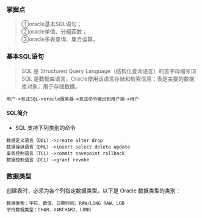 ### 掌握点
>①oracle基本SQL语句；  
②oracle单值、分组函数；  
③oracle多表查询、集合运算。

### 基本SQL语句
>SQL 是 Structured Query Language（结构化查询语言）的首字母缩写词
SQL 是数据库语言，Oracle使用该语言存储和检索信息；表是主要的数据库对象，用于存储数据。

`用户->发送SQL->oracle服务器->发送命令输出到用户端->用户`

#### SQL简介
- SQL 支持下列类别的命令
>
    数据定义语言（DDL）->create alter drop
    数据操纵语言（DML）->insert select delete update
    事务控制语言（TCL）->commit savepoint rollback
    数据控制语言（DCL）->grant revoke

### 数据类型
创建表时，必须为各个列指定数据类型。以下是 Oracle 数据类型的类别：
>
    数据类型：字符、数值、日期时间、RAW/LONG RAW、LOB
    字符数据类型：CHAR、VARCHAR2、LONG
    


